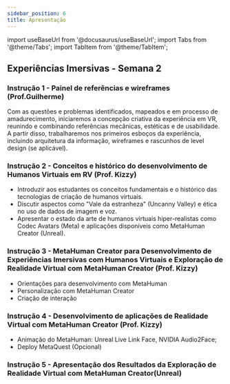 ```yaml
---
sidebar_position: 6
title: Apresentação
---
```


import useBaseUrl from '@docusaurus/useBaseUrl';
import Tabs from '@theme/Tabs';
import TabItem from '@theme/TabItem';

## Experiências Imersivas - Semana 2

### Instrução 1 - Painel de referências e wireframes (Prof.Guilherme)
Com as questões e problemas identificados, mapeados e em processo de amadurecimento, iniciaremos a concepção criativa da experiência em VR, reunindo e combinando referências mecânicas, estéticas e de usabilidade. A partir disso, trabalharemos nos primeiros esboços da experiência, incluindo arquitetura da informação, wireframes e rascunhos de level design (se aplicável).

### Instrução 2 - Conceitos e histórico do desenvolvimento de Humanos Virtuais em RV (Prof. Kizzy)

- Introduzir aos estudantes os conceitos fundamentais e o histórico das tecnologias de criação de humanos virtuais. 
- Discutir aspectos como "Vale da estranheza" (Uncanny Valley) e ética no uso de dados de imagem e voz. 
- Apresentar o estado da arte de humanos virtuais hiper-realistas como Codec Avatars (Meta) e aplicações disponíveis como MetaHuman Creator (Unreal).

### Instrução 3 - MetaHuman Creator para Desenvolvimento de Experiências Imersivas com Humanos Virtuais e Exploração de Realidade Virtual com MetaHuman Creator (Prof. Kizzy)
- Orientações para desenvolvimento com MetaHuman
- Personalização com MetaHuman Creator
- Criação de interação

### Instrução 4 - Desenvolvimento de aplicações de Realidade Virtual com MetaHuman Creator (Prof. Kizzy)
- Animação do MetaHuman: Unreal Live Link Face,  NVIDIA Audio2Face;
- Deploy MetaQuest (Opcional)

### Instrução 5 - Apresentação dos Resultados da Exploração de Realidade Virtual com MetaHuman Creator(Unreal)

